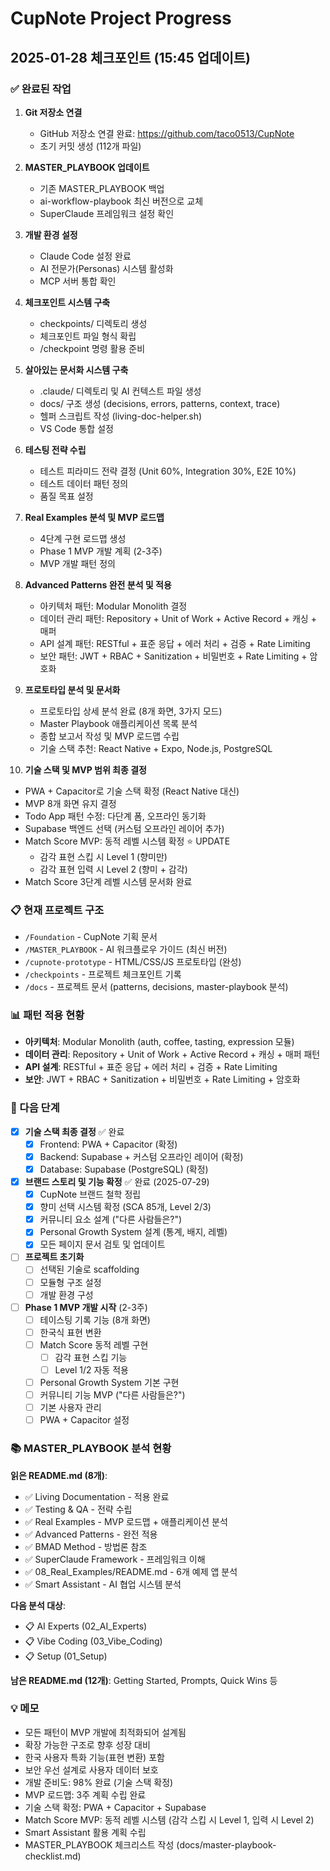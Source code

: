 # CupNote Project Progress

## 2025-01-28 체크포인트 (15:45 업데이트)

### ✅ 완료된 작업
1. **Git 저장소 연결**
   - GitHub 저장소 연결 완료: https://github.com/taco0513/CupNote
   - 초기 커밋 생성 (112개 파일)

2. **MASTER_PLAYBOOK 업데이트**
   - 기존 MASTER_PLAYBOOK 백업
   - ai-workflow-playbook 최신 버전으로 교체
   - SuperClaude 프레임워크 설정 확인

3. **개발 환경 설정**
   - Claude Code 설정 완료
   - AI 전문가(Personas) 시스템 활성화
   - MCP 서버 통합 확인

4. **체크포인트 시스템 구축**
   - checkpoints/ 디렉토리 생성
   - 체크포인트 파일 형식 확립
   - /checkpoint 명령 활용 준비

5. **살아있는 문서화 시스템 구축**
   - .claude/ 디렉토리 및 AI 컨텍스트 파일 생성
   - docs/ 구조 생성 (decisions, errors, patterns, context, trace)
   - 헬퍼 스크립트 작성 (living-doc-helper.sh)
   - VS Code 통합 설정

6. **테스팅 전략 수립**
   - 테스트 피라미드 전략 결정 (Unit 60%, Integration 30%, E2E 10%)
   - 테스트 데이터 패턴 정의
   - 품질 목표 설정

7. **Real Examples 분석 및 MVP 로드맵**
   - 4단계 구현 로드맵 생성
   - Phase 1 MVP 개발 계획 (2-3주)
   - MVP 개발 패턴 정의

8. **Advanced Patterns 완전 분석 및 적용**
   - 아키텍처 패턴: Modular Monolith 결정
   - 데이터 관리 패턴: Repository + Unit of Work + Active Record + 캐싱 + 매퍼
   - API 설계 패턴: RESTful + 표준 응답 + 에러 처리 + 검증 + Rate Limiting
   - 보안 패턴: JWT + RBAC + Sanitization + 비밀번호 + Rate Limiting + 암호화

9. **프로토타입 분석 및 문서화** 
   - 프로토타입 상세 분석 완료 (8개 화면, 3가지 모드)
   - Master Playbook 애플리케이션 목록 분석
   - 종합 보고서 작성 및 MVP 로드맵 수립
   - 기술 스택 추천: React Native + Expo, Node.js, PostgreSQL

10. **기술 스택 및 MVP 범위 최종 결정** 
   - PWA + Capacitor로 기술 스택 확정 (React Native 대신)
   - MVP 8개 화면 유지 결정
   - Todo App 패턴 수정: 다단계 폼, 오프라인 동기화
   - Supabase 백엔드 선택 (커스텀 오프라인 레이어 추가)
   - Match Score MVP: 동적 레벨 시스템 확정 ⭐ UPDATE
     - 감각 표현 스킵 시 Level 1 (향미만)
     - 감각 표현 입력 시 Level 2 (향미 + 감각)
   - Match Score 3단계 레벨 시스템 문서화 완료

### 📋 현재 프로젝트 구조
- `/Foundation` - CupNote 기획 문서
- `/MASTER_PLAYBOOK` - AI 워크플로우 가이드 (최신 버전)
- `/cupnote-prototype` - HTML/CSS/JS 프로토타입 (완성)
- `/checkpoints` - 프로젝트 체크포인트 기록
- `/docs` - 프로젝트 문서 (patterns, decisions, master-playbook 분석)

### 📊 패턴 적용 현황
- **아키텍처**: Modular Monolith (auth, coffee, tasting, expression 모듈)
- **데이터 관리**: Repository + Unit of Work + Active Record + 캐싱 + 매퍼 패턴
- **API 설계**: RESTful + 표준 응답 + 에러 처리 + 검증 + Rate Limiting
- **보안**: JWT + RBAC + Sanitization + 비밀번호 + Rate Limiting + 암호화

### 🎯 다음 단계
- [x] **기술 스택 최종 결정** ✅ 완료
  - [x] Frontend: PWA + Capacitor (확정)
  - [x] Backend: Supabase + 커스텀 오프라인 레이어 (확정)
  - [x] Database: Supabase (PostgreSQL) (확정)
- [x] **브랜드 스토리 및 기능 확정** ✅ 완료 (2025-07-29)
  - [x] CupNote 브랜드 철학 정립
  - [x] 향미 선택 시스템 확정 (SCA 85개, Level 2/3)
  - [x] 커뮤니티 요소 설계 ("다른 사람들은?")
  - [x] Personal Growth System 설계 (통계, 배지, 레벨)
  - [x] 모든 페이지 문서 검토 및 업데이트
- [ ] **프로젝트 초기화**
  - [ ] 선택된 기술로 scaffolding
  - [ ] 모듈형 구조 설정
  - [ ] 개발 환경 구성
- [ ] **Phase 1 MVP 개발 시작** (2-3주)
  - [ ] 테이스팅 기록 기능 (8개 화면)
  - [ ] 한국식 표현 변환
  - [ ] Match Score 동적 레벨 구현
    - [ ] 감각 표현 스킵 기능
    - [ ] Level 1/2 자동 적용
  - [ ] Personal Growth System 기본 구현
  - [ ] 커뮤니티 기능 MVP ("다른 사람들은?")
  - [ ] 기본 사용자 관리
  - [ ] PWA + Capacitor 설정

### 📚 MASTER_PLAYBOOK 분석 현황
**읽은 README.md (8개)**:
- ✅ Living Documentation - 적용 완료
- ✅ Testing & QA - 전략 수립
- ✅ Real Examples - MVP 로드맵 + 애플리케이션 분석
- ✅ Advanced Patterns - 완전 적용
- ✅ BMAD Method - 방법론 참조
- ✅ SuperClaude Framework - 프레임워크 이해
- ✅ 08_Real_Examples/README.md - 6개 예제 앱 분석
- ✅ Smart Assistant - AI 협업 시스템 분석

**다음 분석 대상**:
- 📋 AI Experts (02_AI_Experts)
- 📋 Vibe Coding (03_Vibe_Coding)
- 📋 Setup (01_Setup)

**남은 README.md (12개)**: Getting Started, Prompts, Quick Wins 등

### 💡 메모
- 모든 패턴이 MVP 개발에 최적화되어 설계됨
- 확장 가능한 구조로 향후 성장 대비
- 한국 사용자 특화 기능(표현 변환) 포함
- 보안 우선 설계로 사용자 데이터 보호
- 개발 준비도: 98% 완료 (기술 스택 확정)
- MVP 로드맵: 3주 계획 수립 완료
- 기술 스택 확정: PWA + Capacitor + Supabase
- Match Score MVP: 동적 레벨 시스템 (감각 스킵 시 Level 1, 입력 시 Level 2)
- Smart Assistant 활용 계획 수립
- MASTER_PLAYBOOK 체크리스트 작성 (docs/master-playbook-checklist.md)